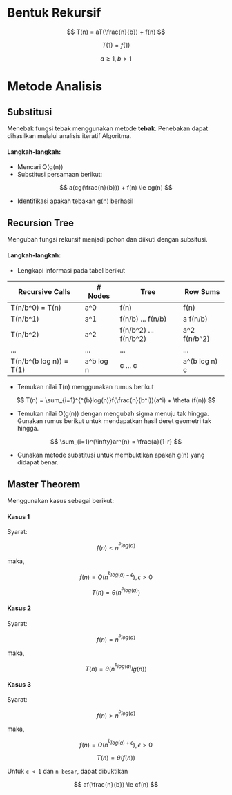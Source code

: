 # Bentuk Rekursif

$$
T(n) = aT(\frac{n}{b}) + f(n)
$$

$$
T(1) = f(1)
$$

$$
a \ge 1, b > 1
$$

# Metode Analisis

## Substitusi

Menebak fungsi tebak menggunakan metode **tebak**. Penebakan dapat dihasilkan melalui analisis iteratif Algoritma.

#### Langkah-langkah:

- Mencari O(g(n))
- Substitusi persamaan berikut:

$$
a(cg(\frac{n}{b})) + f(n) \le cg(n)
$$

- Identifikasi apakah tebakan g(n) berhasil

## Recursion Tree

Mengubah fungsi rekursif menjadi pohon dan diikuti dengan subsitusi.

#### Langkah-langkah:

- Lengkapi informasi pada tabel berikut

Recursive Calls           | # Nodes   | Tree                     | Row Sums
--------------------------|-----------|--------------------------|----------
T(n/b^0) = T(n)           | a^0       | f(n)                     | f(n)
T(n/b^1)                  | a^1       | f(n/b) ... f(n/b)        | a f(n/b)
T(n/b^2)                  | a^2       | f(n/b^2) ... f(n/b^2)    | a^2 f(n/b^2)
...                       | ...       | ...                      | ...
T(n/b^(b log n)) = T(1)   | a^b log n | c ... c                  | a^(b log n) c

- Temukan nilai T(n) menggunakan rumus berikut

$$
T(n) = \sum_{i=1}^{^{b}log(n)}f(\frac{n}{b^i})(a^i) + \theta (f(n))
$$

- Temukan nilai O(g(n)) dengan mengubah sigma menuju tak hingga. Gunakan rumus berikut untuk mendapatkan hasil deret geometri tak hingga.

$$
\sum_{i=1}^{\infty}ar^{n} = \frac{a}{1-r}
$$

- Gunakan metode substitusi untuk membuktikan apakah g(n) yang didapat benar.


## Master Theorem

Menggunakan kasus sebagai berikut:

#### Kasus 1

Syarat:

$$
f(n) < n^{^{b}log(a)}
$$

maka, 

$$
f(n) = O( n^{^{b}log(a)-\epsilon}),\epsilon > 0
$$

$$
T(n) = \theta ( n^{^{b}log(a)})
$$


#### Kasus 2

Syarat:

$$
f(n) = n^{^{b}log(a)}
$$

maka,

$$
T(n) = \theta ( n^{^{b}log(a)} lg(n))
$$

#### Kasus 3

Syarat:

$$
f(n) > n^{^{b}log(a)}
$$

maka,

$$
f(n) = \Omega( n^{^{b}log(a)+\epsilon}),\epsilon > 0
$$

$$
T(n) = \theta(f(n))
$$

Untuk `c < 1` dan `n besar`, dapat dibuktikan

$$
af(\frac{n}{b}) \le cf(n)
$$
